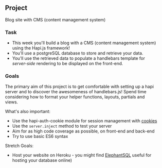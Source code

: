 ## Project

Blog site with CMS (content management system)

### Task
- This week you'll build a blog with a CMS (content management system) using the Hapi.js framework!
- You'll use a postgreSQL database to store and retrieve your data.
- You'll use the retrieved data to populate a handlebars template for _server-side_ rendering to be displayed on the front-end.


### Goals

The primary aim of this project is to get comfortable with setting up a hapi server and to discover the awesomeness of handlebars.js! Spend time considering how to format your helper functions, layouts, partials and views.


What's also important:

- Use the hapi-auth-cookie module for session management with [cookies](https://github.com/SavageWilliam/hapi-auth-cookie-ws)
- Use the `server.inject` method to test your server
- Aim for as high code coverage as possible, on front-end and back-end
- Try to use basic ES6 syntax

Stretch Goals:

- Host your website on Heroku - you might find [ElephantSQL](https://www.elephantsql.com/docs/index.html) useful for hosting your database online)
